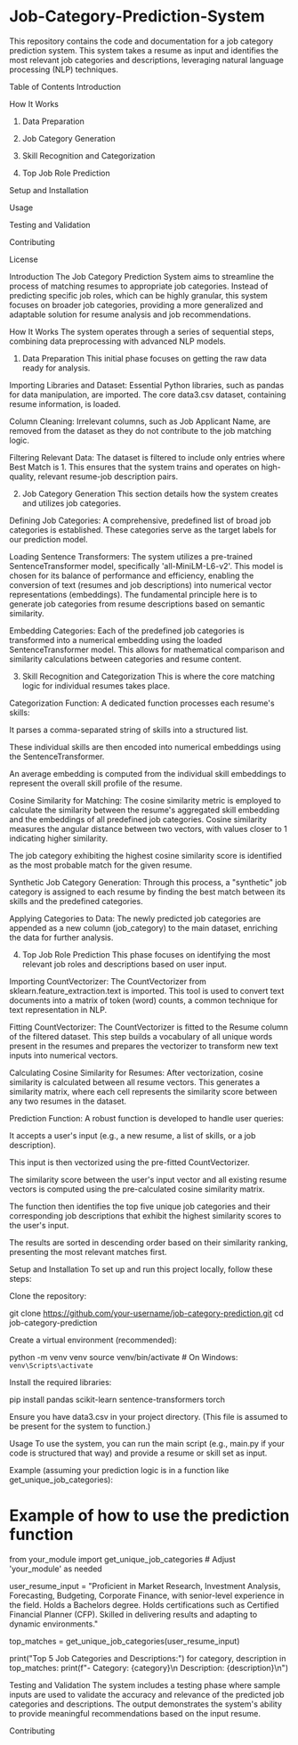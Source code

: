 # Job-Category-Prediction-System
This repository contains the code and documentation for a job category prediction system. This system takes a resume as input and identifies the most relevant job categories and descriptions, leveraging natural language processing (NLP) techniques.

Table of Contents
Introduction

How It Works

1. Data Preparation

2. Job Category Generation

3. Skill Recognition and Categorization

4. Top Job Role Prediction

Setup and Installation

Usage

Testing and Validation

Contributing

License

Introduction
The Job Category Prediction System aims to streamline the process of matching resumes to appropriate job categories. Instead of predicting specific job roles, which can be highly granular, this system focuses on broader job categories, providing a more generalized and adaptable solution for resume analysis and job recommendations.

How It Works
The system operates through a series of sequential steps, combining data preprocessing with advanced NLP models.

1. Data Preparation
This initial phase focuses on getting the raw data ready for analysis.

Importing Libraries and Dataset: Essential Python libraries, such as pandas for data manipulation, are imported. The core data3.csv dataset, containing resume information, is loaded.

Column Cleaning: Irrelevant columns, such as Job Applicant Name, are removed from the dataset as they do not contribute to the job matching logic.

Filtering Relevant Data: The dataset is filtered to include only entries where Best Match is 1. This ensures that the system trains and operates on high-quality, relevant resume-job description pairs.

2. Job Category Generation
This section details how the system creates and utilizes job categories.

Defining Job Categories: A comprehensive, predefined list of broad job categories is established. These categories serve as the target labels for our prediction model.

Loading Sentence Transformers: The system utilizes a pre-trained SentenceTransformer model, specifically 'all-MiniLM-L6-v2'. This model is chosen for its balance of performance and efficiency, enabling the conversion of text (resumes and job descriptions) into numerical vector representations (embeddings). The fundamental principle here is to generate job categories from resume descriptions based on semantic similarity.

Embedding Categories: Each of the predefined job categories is transformed into a numerical embedding using the loaded SentenceTransformer model. This allows for mathematical comparison and similarity calculations between categories and resume content.

3. Skill Recognition and Categorization
This is where the core matching logic for individual resumes takes place.

Categorization Function: A dedicated function processes each resume's skills:

It parses a comma-separated string of skills into a structured list.

These individual skills are then encoded into numerical embeddings using the SentenceTransformer.

An average embedding is computed from the individual skill embeddings to represent the overall skill profile of the resume.

Cosine Similarity for Matching: The cosine similarity metric is employed to calculate the similarity between the resume's aggregated skill embedding and the embeddings of all predefined job categories. Cosine similarity measures the angular distance between two vectors, with values closer to 1 indicating higher similarity.

The job category exhibiting the highest cosine similarity score is identified as the most probable match for the given resume.

Synthetic Job Category Generation: Through this process, a "synthetic" job category is assigned to each resume by finding the best match between its skills and the predefined categories.

Applying Categories to Data: The newly predicted job categories are appended as a new column (job_category) to the main dataset, enriching the data for further analysis.

4. Top Job Role Prediction
This phase focuses on identifying the most relevant job roles and descriptions based on user input.

Importing CountVectorizer: The CountVectorizer from sklearn.feature_extraction.text is imported. This tool is used to convert text documents into a matrix of token (word) counts, a common technique for text representation in NLP.

Fitting CountVectorizer: The CountVectorizer is fitted to the Resume column of the filtered dataset. This step builds a vocabulary of all unique words present in the resumes and prepares the vectorizer to transform new text inputs into numerical vectors.

Calculating Cosine Similarity for Resumes: After vectorization, cosine similarity is calculated between all resume vectors. This generates a similarity matrix, where each cell represents the similarity score between any two resumes in the dataset.

Prediction Function: A robust function is developed to handle user queries:

It accepts a user's input (e.g., a new resume, a list of skills, or a job description).

This input is then vectorized using the pre-fitted CountVectorizer.

The similarity score between the user's input vector and all existing resume vectors is computed using the pre-calculated cosine similarity matrix.

The function then identifies the top five unique job categories and their corresponding job descriptions that exhibit the highest similarity scores to the user's input.

The results are sorted in descending order based on their similarity ranking, presenting the most relevant matches first.

Setup and Installation
To set up and run this project locally, follow these steps:

Clone the repository:

git clone https://github.com/your-username/job-category-prediction.git
cd job-category-prediction

Create a virtual environment (recommended):

python -m venv venv
source venv/bin/activate  # On Windows: `venv\Scripts\activate`

Install the required libraries:

pip install pandas scikit-learn sentence-transformers torch

Ensure you have data3.csv in your project directory. (This file is assumed to be present for the system to function.)

Usage
To use the system, you can run the main script (e.g., main.py if your code is structured that way) and provide a resume or skill set as input.

Example (assuming your prediction logic is in a function like get_unique_job_categories):

# Example of how to use the prediction function
from your_module import get_unique_job_categories # Adjust 'your_module' as needed

user_resume_input = "Proficient in Market Research, Investment Analysis, Forecasting, Budgeting, Corporate Finance, with senior-level experience in the field. Holds a Bachelors degree. Holds certifications such as Certified Financial Planner (CFP). Skilled in delivering results and adapting to dynamic environments."

top_matches = get_unique_job_categories(user_resume_input)

print("Top 5 Job Categories and Descriptions:")
for category, description in top_matches:
    print(f"- Category: {category}\n  Description: {description}\n")

Testing and Validation
The system includes a testing phase where sample inputs are used to validate the accuracy and relevance of the predicted job categories and descriptions. The output demonstrates the system's ability to provide meaningful recommendations based on the input resume.

Contributing
